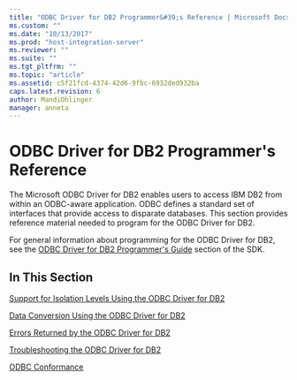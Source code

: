 ```yaml
---
title: "ODBC Driver for DB2 Programmer&#39;s Reference | Microsoft Docs"
ms.custom: ""
ms.date: "10/13/2017"
ms.prod: "host-integration-server"
ms.reviewer: ""
ms.suite: ""
ms.tgt_pltfrm: ""
ms.topic: "article"
ms.assetid: c5f21fcd-4374-42d6-9fbc-6932ded932ba
caps.latest.revision: 6
author: MandiOhlinger
manager: anneta
---
```

# ODBC Driver for DB2 Programmer&#39;s Reference
The Microsoft ODBC Driver for DB2 enables users to access IBM DB2 from within an ODBC-aware application. ODBC defines a standard set of interfaces that provide access to disparate databases. This section provides reference material needed to program for the ODBC Driver for DB2.  
  
 For general information about programming for the ODBC Driver for DB2, see the [ODBC Driver for DB2 Programmer's Guide](http://msdn.microsoft.com/en-us/c828b45d-3f4a-4b22-a383-671ca36f6b3c) section of the SDK.  
  
## In This Section  
 [Support for Isolation Levels Using the ODBC Driver for DB2](../core/support-for-isolation-levels-using-the-odbc-driver-for-db2.md)  
  
 [Data Conversion Using the ODBC Driver for DB2](../core/data-conversion-using-the-odbc-driver-for-db2.md)  
  
 [Errors Returned by the ODBC Driver for DB2](../core/errors-returned-by-the-odbc-driver-for-db2.md)  
  
 [Troubleshooting the ODBC Driver for DB2](../core/troubleshooting-the-odbc-driver-for-db2.md)  
  
 [ODBC Conformance](../core/odbc-conformance.md)